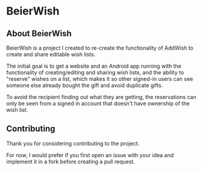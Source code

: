 # BeierWish

## About BeierWish

BeierWish is a project I created to re-create the functionality of AddWish to create and share editable wish lists.

The initial goal is to get a website and an Android app running with the functionality of creating/editing and sharing wish lists, and the ability to "reserve" wishes on a list, which makes it so other signed-in users can see someone else already bought the gift and avoid duplicate gifts.

To avoid the recipient finding out what they are getting, the reservations can only be seen from a signed in account that doesn't have ownership of the wish list.

## Contributing

Thank you for considering contributing to the project.

For now, I would prefer if you first open an issue with your idea and implement it in a fork before creating a pull request.
